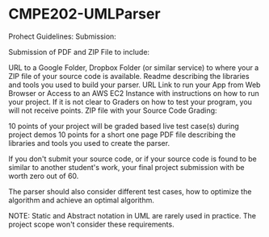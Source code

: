 # CMPE202-UMLParser


Prohect Guidelines:
Submission:

Submission of PDF and ZIP File to include:

URL to a Google Folder, Dropbox Folder (or similar service) to where your a ZIP file of your source code is available.
Readme describing the libraries and tools you used to build your parser.
URL Link to run your App from Web Browser or Access to an AWS EC2 Instance with instructions on how to run your project.  If it is not clear to Graders on how to test your program, you will not receive points.
ZIP file with your Source Code
Grading:

10 points of your project will be graded based live  test case(s) during project demos
10 points for a short one page PDF file describing the libraries and tools you used to create the parser.

If you don't submit your source code, or if your source code is found to be similar to another student's work, your final project submission with be worth zero out of 60.

The parser should also consider different test cases, how to optimize the algorithm and achieve an optimal algorithm.

NOTE:
Static and Abstract notation in UML are rarely used in practice. The project scope won't consider these requirements.


